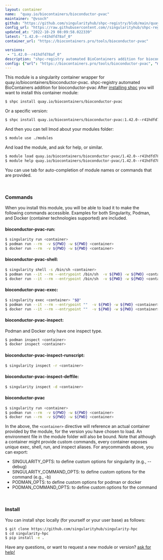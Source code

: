 ```yaml
---
layout: container
name:  "quay.io/biocontainers/bioconductor-pvac"
maintainer: "@vsoch"
github: "https://github.com/singularityhub/shpc-registry/blob/main/quay.io/biocontainers/bioconductor-pvac/container.yaml"
config_url: "https://raw.githubusercontent.com//singularityhub/shpc-registry/main/quay.io/biocontainers/bioconductor-pvac/container.yaml"
updated_at: "2022-10-29 08:09:58.022339"
latest: "1.42.0--r41hdfd78af_0"
container_url: "https://biocontainers.pro/tools/bioconductor-pvac"

versions:
 - "1.42.0--r41hdfd78af_0"
description: "shpc-registry automated BioContainers addition for bioconductor-pvac"
config: {"url": "https://biocontainers.pro/tools/bioconductor-pvac", "maintainer": "@vsoch", "description": "shpc-registry automated BioContainers addition for bioconductor-pvac", "latest": {"1.42.0--r41hdfd78af_0": "sha256:23cf14b66668df674e3fa6e75e8d6e2658bc15a449ac20f10f5c562448a99689"}, "tags": {"1.42.0--r41hdfd78af_0": "sha256:23cf14b66668df674e3fa6e75e8d6e2658bc15a449ac20f10f5c562448a99689"}, "docker": "quay.io/biocontainers/bioconductor-pvac"}
---
```


This module is a singularity container wrapper for quay.io/biocontainers/bioconductor-pvac.
shpc-registry automated BioContainers addition for bioconductor-pvac
After [installing shpc](#install) you will want to install this container module:


```bash
$ shpc install quay.io/biocontainers/bioconductor-pvac
```

Or a specific version:

```bash
$ shpc install quay.io/biocontainers/bioconductor-pvac:1.42.0--r41hdfd78af_0
```

And then you can tell lmod about your modules folder:

```bash
$ module use ./modules
```

And load the module, and ask for help, or similar.

```bash
$ module load quay.io/biocontainers/bioconductor-pvac/1.42.0--r41hdfd78af_0
$ module help quay.io/biocontainers/bioconductor-pvac/1.42.0--r41hdfd78af_0
```

You can use tab for auto-completion of module names or commands that are provided.

<br>

### Commands

When you install this module, you will be able to load it to make the following commands accessible.
Examples for both Singularity, Podman, and Docker (container technologies supported) are included.

#### bioconductor-pvac-run:

```bash
$ singularity run <container>
$ podman run --rm  -v ${PWD} -w ${PWD} <container>
$ docker run --rm  -v ${PWD} -w ${PWD} <container>
```

#### bioconductor-pvac-shell:

```bash
$ singularity shell -s /bin/sh <container>
$ podman run --it --rm --entrypoint /bin/sh  -v ${PWD} -w ${PWD} <container>
$ docker run --it --rm --entrypoint /bin/sh  -v ${PWD} -w ${PWD} <container>
```

#### bioconductor-pvac-exec:

```bash
$ singularity exec <container> "$@"
$ podman run --it --rm --entrypoint ""  -v ${PWD} -w ${PWD} <container> "$@"
$ docker run --it --rm --entrypoint ""  -v ${PWD} -w ${PWD} <container> "$@"
```

#### bioconductor-pvac-inspect:

Podman and Docker only have one inspect type.

```bash
$ podman inspect <container>
$ docker inspect <container>
```

#### bioconductor-pvac-inspect-runscript:

```bash
$ singularity inspect -r <container>
```

#### bioconductor-pvac-inspect-deffile:

```bash
$ singularity inspect -d <container>
```



#### bioconductor-pvac

```bash
$ singularity run <container>
$ podman run --rm  -v ${PWD} -w ${PWD} <container>
$ docker run --rm  -v ${PWD} -w ${PWD} <container>
```


In the above, the `<container>` directive will reference an actual container provided
by the module, for the version you have chosen to load. An environment file in the
module folder will also be bound. Note that although a container
might provide custom commands, every container exposes unique exec, shell, run, and
inspect aliases. For anycommands above, you can export:

 - SINGULARITY_OPTS: to define custom options for singularity (e.g., --debug)
 - SINGULARITY_COMMAND_OPTS: to define custom options for the command (e.g., -b)
 - PODMAN_OPTS: to define custom options for podman or docker
 - PODMAN_COMMAND_OPTS: to define custom options for the command

<br>

### Install

You can install shpc locally (for yourself or your user base) as follows:

```bash
$ git clone https://github.com/singularityhub/singularity-hpc
$ cd singularity-hpc
$ pip install -e .
```

Have any questions, or want to request a new module or version? [ask for help!](https://github.com/singularityhub/singularity-hpc/issues)